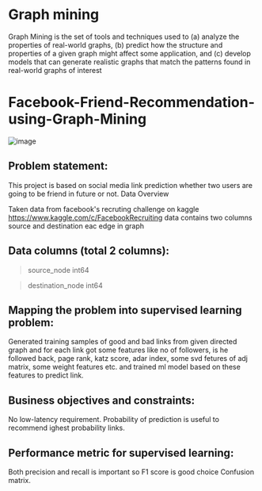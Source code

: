 # Graph mining
Graph Mining is the set of tools and techniques used to (a) analyze the properties of real-world graphs, (b) predict how the structure and properties of a given graph might affect some application, and (c) develop models that can generate realistic graphs that match the patterns found in real-world graphs of interest
# Facebook-Friend-Recommendation-using-Graph-Mining

![image](https://user-images.githubusercontent.com/40149802/64281619-21fd1900-cf71-11e9-8892-49d3e1a08370.png)


## Problem statement:

This project is based on social media link prediction whether two users are going to be friend in future or not.
Data Overview

Taken data from facebook's recruting challenge on kaggle https://www.kaggle.com/c/FacebookRecruiting data contains two columns source and destination eac edge in graph

## Data columns (total 2 columns):

> source_node int64

> destination_node int64

## Mapping the problem into supervised learning problem:

Generated training samples of good and bad links from given directed graph and for each link got some features like no of followers, is he followed back, page rank, katz score, adar index, some svd fetures of adj matrix, some weight features etc. and trained ml model based on these features to predict link.

## Business objectives and constraints:

No low-latency requirement. Probability of prediction is useful to recommend ighest probability links.

## Performance metric for supervised learning:

Both precision and recall is important so F1 score is good choice Confusion matrix.
